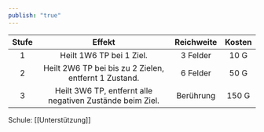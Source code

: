 ```yaml
---
publish: "true"
---
```


| **Stufe** |                        **Effekt**                         | **Reichweite** | **Kosten** |
| :-------: | :-------------------------------------------------------: | :------------: | :--------: |
|     1     |                 Heilt 1W6 TP bei 1 Ziel.                  |    3 Felder    |    10 G    |
|     2     |   Heilt 2W6 TP bei bis zu 2 Zielen, entfernt 1 Zustand.   |    6 Felder    |    50 G    |
|     3     | Heilt 3W6 TP, entfernt alle negativen Zustände beim Ziel. |   Berührung    |   150 G    |
Schule: [[Unterstützung]]
